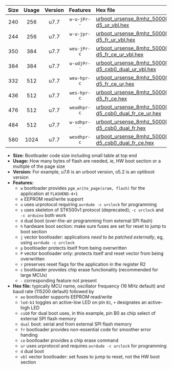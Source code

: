 |Size|Usage|Version|Features|Hex file|
|:-:|:-:|:-:|:-:|:--|
|240|256|u7.7|`w-u-jPr--`|[urboot_ursense_8mhz_500000bps_led-d5_ur_vbl.hex](https://raw.githubusercontent.com/stefanrueger/urboot.hex/main/boards/ursense/fcpu_8mhz/500000_bps/urboot_ursense_8mhz_500000bps_led-d5_ur_vbl.hex)|
|244|256|u7.7|`w-u-jpr--`|[urboot_ursense_8mhz_500000bps_led-d5_fr_ur_vbl.hex](https://raw.githubusercontent.com/stefanrueger/urboot.hex/main/boards/ursense/fcpu_8mhz/500000_bps/urboot_ursense_8mhz_500000bps_led-d5_fr_ur_vbl.hex)|
|350|384|u7.7|`weu-jPr-c`|[urboot_ursense_8mhz_500000bps_ee_led-d5_fr_ce_ur_vbl.hex](https://raw.githubusercontent.com/stefanrueger/urboot.hex/main/boards/ursense/fcpu_8mhz/500000_bps/urboot_ursense_8mhz_500000bps_ee_led-d5_fr_ce_ur_vbl.hex)|
|384|384|u7.7|`w-udjPr--`|[urboot_ursense_8mhz_500000bps_led-d5_csb0_dual_ur_vbl.hex](https://raw.githubusercontent.com/stefanrueger/urboot.hex/main/boards/ursense/fcpu_8mhz/500000_bps/urboot_ursense_8mhz_500000bps_led-d5_csb0_dual_ur_vbl.hex)|
|332|512|u7.7|`weu-hpr-c`|[urboot_ursense_8mhz_500000bps_ee_led-d5_fr_ce_ur.hex](https://raw.githubusercontent.com/stefanrueger/urboot.hex/main/boards/ursense/fcpu_8mhz/500000_bps/urboot_ursense_8mhz_500000bps_ee_led-d5_fr_ce_ur.hex)|
|436|512|u7.7|`wes-hpr-c`|[urboot_ursense_8mhz_500000bps_ee_led-d5_fr_ce.hex](https://raw.githubusercontent.com/stefanrueger/urboot.hex/main/boards/ursense/fcpu_8mhz/500000_bps/urboot_ursense_8mhz_500000bps_ee_led-d5_fr_ce.hex)|
|476|512|u7.7|`weudhpr-c`|[urboot_ursense_8mhz_500000bps_ee_led-d5_csb0_dual_fr_ce_ur.hex](https://raw.githubusercontent.com/stefanrueger/urboot.hex/main/boards/ursense/fcpu_8mhz/500000_bps/urboot_ursense_8mhz_500000bps_ee_led-d5_csb0_dual_fr_ce_ur.hex)|
|484|512|u7.7|`w-sdhpr--`|[urboot_ursense_8mhz_500000bps_led-d5_csb0_dual_fr.hex](https://raw.githubusercontent.com/stefanrueger/urboot.hex/main/boards/ursense/fcpu_8mhz/500000_bps/urboot_ursense_8mhz_500000bps_led-d5_csb0_dual_fr.hex)|
|580|1024|u7.7|`wesdhpr-c`|[urboot_ursense_8mhz_500000bps_ee_led-d5_csb0_dual_fr_ce.hex](https://raw.githubusercontent.com/stefanrueger/urboot.hex/main/boards/ursense/fcpu_8mhz/500000_bps/urboot_ursense_8mhz_500000bps_ee_led-d5_csb0_dual_fr_ce.hex)|

- **Size:** Bootloader code size including small table at top end
- **Usage:** How many bytes of flash are needed, ie, HW boot section or a multiple of the page size
- **Version:** For example, u7.6 is an urboot version, o5.2 is an optiboot version
- **Features:**
  + `w` bootloader provides `pgm_write_page(sram, flash)` for the application at `FLASHEND-4+1`
  + `e` EEPROM read/write support
  + `u` uses urprotocol requiring `avrdude -c urclock` for programming
  + `s` uses skeleton of STK500v1 protocol (deprecated); `-c urclock` and `-c arduino` both work
  + `d` dual boot (over-the-air programming from external SPI flash)
  + `h` hardware boot section: make sure fuses are set for reset to jump to boot section
  + `j` vector bootloader: applications *need to be patched externally*, eg, using `avrdude -c urclock`
  + `p` bootloader protects itself from being overwritten
  + `P` vector bootloader only: protects itself and reset vector from being overwritten
  + `r` preserves reset flags for the application in the register R2
  + `c` bootloader provides chip erase functionality (recommended for large MCUs)
  + `-` corresponding feature not present
- **Hex file:** typically MCU name, oscillator frequency (16 MHz default) and baud rate (115200 default) followed by
  + `ee` bootloader supports EEPROM read/write
  + `led-b1` toggles an active-low LED on pin `B1`, `+` designates an active-high LED
  + `csb0` for dual boot uses, in this example, pin B0 as chip select of external SPI flash memory
  + `dual` boot: serial and from external SPI flash memory
  + `fr` bootloader provides non-essential code for smoother error handing
  + `ce` bootloader provides a chip erase command
  + `ur` uses urprotocol and requires `avrdude -c urclock` for programming
  + `d` dual boot
  + `vbl` vector bootloader: set fuses to jump to reset, not the HW boot section
